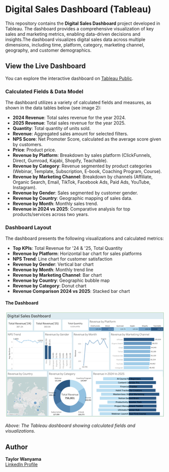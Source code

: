 # Digital Sales Dashboard (Tableau)

This repository contains the **Digital Sales Dashboard** project developed in Tableau. The dashboard provides a comprehensive visualization of key sales and marketing metrics, enabling data-driven decisions and insights.The dashboard visualizes digital sales data across multiple dimensions, including time, platform, category, marketing channel, geography, and customer demographics.

## View the Live Dashboard

You can explore the interactive dashboard on [Tableau Public](https://public.tableau.com/app/profile/taylor.wanyama/viz/DigitalSalesDashboardFinal2/Dashboard1).

### Calculated Fields & Data Model

The dashboard utilizes a variety of calculated fields and measures, as shown in the data tables below (see image 2):

- **2024 Revenue**: Total sales revenue for the year 2024.
- **2025 Revenue**: Total sales revenue for the year 2025.
- **Quantity**: Total quantity of units sold.
- **Revenue**: Aggregated sales amount for selected filters.
- **NPS Score**: Net Promoter Score, calculated as the average score given by customers.
- **Price**: Product price.
- **Revenue by Platform**: Breakdown by sales platform (ClickFunnels, Direct, Gumroad, Kajabi, Shopify, Teachable).
- **Revenue by Category**: Revenue segmented by product categories (Webinar, Template, Subscription, E-book, Coaching Program, Course).
- **Revenue by Marketing Channel**: Breakdown by channels (Affiliate, Organic Search, Email, TikTok, Facebook Ads, Paid Ads, YouTube, Instagram).
- **Revenue by Gender**: Sales segmented by customer gender.
- **Revenue by Country**: Geographic mapping of sales data.
- **Revenue by Month**: Monthly sales trend.
- **Revenue in 2024 vs 2025**: Comparative analysis for top products/services across two years.


### Dashboard Layout

The dashboard presents the following visualizations and calculated metrics:

- **Top KPIs**: Total Revenue for '24 & '25, Total Quantity
- **Revenue by Platform**: Horizontal bar chart for sales platforms
- **NPS Trend**: Line chart for customer satisfaction
- **Revenue by Gender**: Vertical bar chart
- **Revenue by Month**: Monthly trend line
- **Revenue by Marketing Channel**: Bar chart
- **Revenue by Country**: Geographic bubble map
- **Revenue by Category**: Donut chart
- **Revenue Comparison 2024 vs 2025**: Stacked bar chart

#### The Dashboard 

![Digital Sales Dashboard](Dashboard%201%20(4).png)


*Above: The Tableau dashboard showing calculated fields and visualizations.*

## Author
**Taylor Wanyama**  
[LinkedIn Profile](https://www.linkedin.com/in/taylor-wanyama-421920271/)
